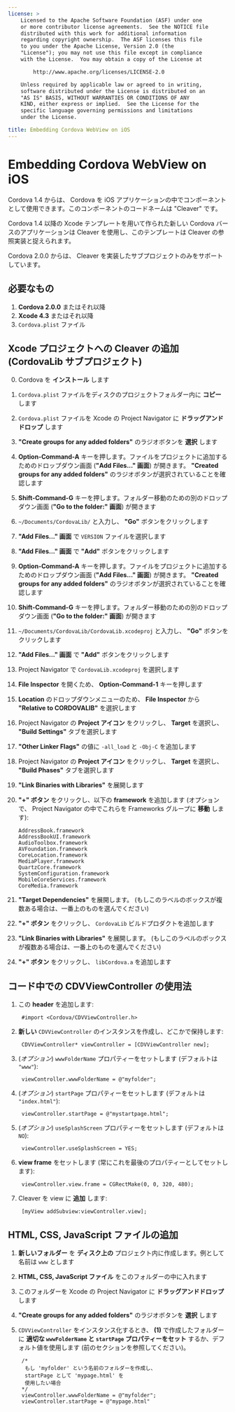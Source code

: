 ```yaml
---
license: >
    Licensed to the Apache Software Foundation (ASF) under one
    or more contributor license agreements.  See the NOTICE file
    distributed with this work for additional information
    regarding copyright ownership.  The ASF licenses this file
    to you under the Apache License, Version 2.0 (the
    "License"); you may not use this file except in compliance
    with the License.  You may obtain a copy of the License at

        http://www.apache.org/licenses/LICENSE-2.0

    Unless required by applicable law or agreed to in writing,
    software distributed under the License is distributed on an
    "AS IS" BASIS, WITHOUT WARRANTIES OR CONDITIONS OF ANY
    KIND, either express or implied.  See the License for the
    specific language governing permissions and limitations
    under the License.

title: Embedding Cordova WebView on iOS
---
```


Embedding Cordova WebView on iOS
================================

Cordova 1.4 からは、 Cordova を iOS アプリケーションの中でコンポーネントとして使用できます。このコンポーネントのコードネームは "Cleaver" です。

Cordova 1.4 以降の Xcode テンプレートを用いて作られた新しい Cordova バースのアプリケーションは Cleaver を使用し、このテンプレートは Cleaver の参照実装と捉えられます。

Cordova 2.0.0 からは、 Cleaver を実装したサブプロジェクトのみをサポートしています。

必要なもの
-------------

1. **Cordova 2.0.0** またはそれ以降
2. **Xcode 4.3** またはそれ以降
3. `Cordova.plist` ファイル


Xcode プロジェクトへの Cleaver の追加 (CordovaLib サブプロジェクト)
-------------------------------------------------------------

0. Cordova を **インストール** します
1. `Cordova.plist` ファイルをディスクのプロジェクトフォルダー内に **コピー** します
2. `Cordova.plist` ファイルを Xcode の Project Navigator に **ドラッグアンドドロップ** します
3. **"Create groups for any added folders"** のラジオボタンを **選択** します
4. **Option-Command-A** キーを押します。ファイルをプロジェクトに追加するためのドロップダウン画面 (**"Add Files..." 画面**) が開きます。 **"Created groups for any added folders"** のラジオボタンが選択されていることを確認します
5. **Shift-Command-G** キーを押します。フォルダー移動のための別のドロップダウン画面 (**"Go to the folder:" 画面**) が開きます
6. `~/Documents/CordovaLib/` と入力し、 **"Go"** ボタンをクリックします
7. **"Add Files..." 画面** で `VERSION` ファイルを選択します
8. **"Add Files..." 画面** で **"Add"** ボタンをクリックします
9. **Option-Command-A** キーを押します。ファイルをプロジェクトに追加するためのドロップダウン画面 (**"Add Files..." 画面**) が開きます。 **"Created groups for any added folders"** のラジオボタンが選択されていることを確認します
10. **Shift-Command-G** キーを押します。フォルダー移動のための別のドロップダウン画面 (**"Go to the folder:" 画面**) が開きます
11. `~/Documents/CordovaLib/CordovaLib.xcodeproj` と入力し、 **"Go"** ボタンをクリックします
12. **"Add Files..." 画面** で **"Add"** ボタンをクリックします
13. Project Navigator で `CordovaLib.xcodeproj` を選択します
14. **File Inspector** を開くため、 **Option-Command-1** キーを押します
15. **Location** のドロップダウンメニューのため、 **File Inspector** から **"Relative to CORDOVALIB"** を選択します
16. Project Navigator の **Project アイコン** をクリックし、 **Target** を選択し、 **"Build Settings"** タブを選択します
17. **"Other Linker Flags"** の値に `-all_load` と `-Obj-C` を追加します
18. Project Navigator の **Project アイコン** をクリックし、 **Target** を選択し、 **"Build Phases"** タブを選択します
19. **"Link Binaries with Libraries"** を展開します
20. **"+" ボタン** をクリックし、以下の **framework** を追加します (オプションで、 Project Navigator の中でこれらを Frameworks グループに **移動** します):

        AddressBook.framework
        AddressBookUI.framework
        AudioToolbox.framework
        AVFoundation.framework
        CoreLocation.framework
        MediaPlayer.framework
        QuartzCore.framework
        SystemConfiguration.framework
        MobileCoreServices.framework
        CoreMedia.framework

21. **"Target Dependencies"** を展開します。 (もしこのラベルのボックスが複数ある場合は、一番上のものを選んでください)
22. **"+" ボタン** をクリックし、 `CordovaLib` ビルドプロダクトを追加します
23. **"Link Binaries with Libraries"** を展開します。
    (もしこのラベルのボックスが複数ある場合は、一番上のものを選んでください)
24. **"+" ボタン** をクリックし、 `libCordova.a` を追加します

コード中での CDVViewController の使用法
------------------------------------

1. この **header** を追加します:

        #import <Cordova/CDVViewController.h>

2. **新しい** `CDVViewController` のインスタンスを作成し、どこかで保持します:

        CDVViewController* viewController = [CDVViewController new];

3. (_オプション_) `wwwFolderName` プロパティーをセットします (デフォルトは `"www"`):

        viewController.wwwFolderName = @"myfolder";

4. (_オプション_) `startPage` プロパティーをセットします (デフォルトは `"index.html"`):

        viewController.startPage = @"mystartpage.html";

5. (_オプション_) `useSplashScreen` プロパティーをセットします (デフォルトは `NO`):

        viewController.useSplashScreen = YES;

6. **view frame** をセットします (常にこれを最後のプロパティーとしてセットします):

        viewController.view.frame = CGRectMake(0, 0, 320, 480);

7. Cleaver を view に **追加** します:

        [myView addSubview:viewController.view];

HTML, CSS, JavaScript ファイルの追加
-------------------------------------------

1. **新しいフォルダー** を **ディスク上の** プロジェクト内に作成します。例として名前は `www` とします
2. **HTML, CSS, JavaScript ファイル** をこのフォルダーの中に入れます
3. このフォルダーを Xcode の Project Navigator に **ドラッグアンドドロップ** します
4. **"Create groups for any added folders"** のラジオボタンを **選択** します
5. `CDVViewController` をインスタンス化するとき、 **(1)** で作成したフォルダーに **適切な `wwwFolderName` と `startPage` プロパティーをセット** するか、デフォルト値を使用します (前のセクションを参照してください)。

        /*
         もし 'myfolder' という名前のフォルダーを作成し、
         startPage として 'mypage.html' を
         使用したい場合
        */
        viewController.wwwFolderName = @"myfolder";
        viewController.startPage = @"mypage.html"

